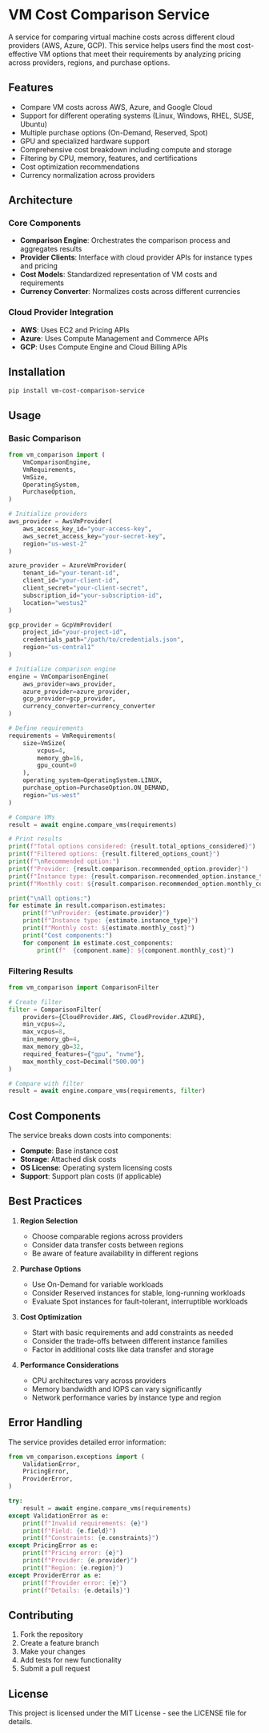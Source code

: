 # VM Cost Comparison Service

A service for comparing virtual machine costs across different cloud providers (AWS, Azure, GCP). This service helps users find the most cost-effective VM options that meet their requirements by analyzing pricing across providers, regions, and purchase options.

## Features

- Compare VM costs across AWS, Azure, and Google Cloud
- Support for different operating systems (Linux, Windows, RHEL, SUSE, Ubuntu)
- Multiple purchase options (On-Demand, Reserved, Spot)
- GPU and specialized hardware support
- Comprehensive cost breakdown including compute and storage
- Filtering by CPU, memory, features, and certifications
- Cost optimization recommendations
- Currency normalization across providers

## Architecture

### Core Components

- **Comparison Engine**: Orchestrates the comparison process and aggregates results
- **Provider Clients**: Interface with cloud provider APIs for instance types and pricing
- **Cost Models**: Standardized representation of VM costs and requirements
- **Currency Converter**: Normalizes costs across different currencies

### Cloud Provider Integration

- **AWS**: Uses EC2 and Pricing APIs
- **Azure**: Uses Compute Management and Commerce APIs
- **GCP**: Uses Compute Engine and Cloud Billing APIs

## Installation

```bash
pip install vm-cost-comparison-service
```

## Usage

### Basic Comparison

```python
from vm_comparison import (
    VmComparisonEngine,
    VmRequirements,
    VmSize,
    OperatingSystem,
    PurchaseOption,
)

# Initialize providers
aws_provider = AwsVmProvider(
    aws_access_key_id="your-access-key",
    aws_secret_access_key="your-secret-key",
    region="us-west-2"
)

azure_provider = AzureVmProvider(
    tenant_id="your-tenant-id",
    client_id="your-client-id",
    client_secret="your-client-secret",
    subscription_id="your-subscription-id",
    location="westus2"
)

gcp_provider = GcpVmProvider(
    project_id="your-project-id",
    credentials_path="/path/to/credentials.json",
    region="us-central1"
)

# Initialize comparison engine
engine = VmComparisonEngine(
    aws_provider=aws_provider,
    azure_provider=azure_provider,
    gcp_provider=gcp_provider,
    currency_converter=currency_converter
)

# Define requirements
requirements = VmRequirements(
    size=VmSize(
        vcpus=4,
        memory_gb=16,
        gpu_count=0
    ),
    operating_system=OperatingSystem.LINUX,
    purchase_option=PurchaseOption.ON_DEMAND,
    region="us-west"
)

# Compare VMs
result = await engine.compare_vms(requirements)

# Print results
print(f"Total options considered: {result.total_options_considered}")
print(f"Filtered options: {result.filtered_options_count}")
print(f"\nRecommended option:")
print(f"Provider: {result.comparison.recommended_option.provider}")
print(f"Instance type: {result.comparison.recommended_option.instance_type}")
print(f"Monthly cost: ${result.comparison.recommended_option.monthly_cost}")

print("\nAll options:")
for estimate in result.comparison.estimates:
    print(f"\nProvider: {estimate.provider}")
    print(f"Instance type: {estimate.instance_type}")
    print(f"Monthly cost: ${estimate.monthly_cost}")
    print("Cost components:")
    for component in estimate.cost_components:
        print(f"  {component.name}: ${component.monthly_cost}")
```

### Filtering Results

```python
from vm_comparison import ComparisonFilter

# Create filter
filter = ComparisonFilter(
    providers={CloudProvider.AWS, CloudProvider.AZURE},
    min_vcpus=2,
    max_vcpus=8,
    min_memory_gb=4,
    max_memory_gb=32,
    required_features={"gpu", "nvme"},
    max_monthly_cost=Decimal("500.00")
)

# Compare with filter
result = await engine.compare_vms(requirements, filter)
```

## Cost Components

The service breaks down costs into components:

- **Compute**: Base instance cost
- **Storage**: Attached disk costs
- **OS License**: Operating system licensing costs
- **Support**: Support plan costs (if applicable)

## Best Practices

1. **Region Selection**
   - Choose comparable regions across providers
   - Consider data transfer costs between regions
   - Be aware of feature availability in different regions

2. **Purchase Options**
   - Use On-Demand for variable workloads
   - Consider Reserved instances for stable, long-running workloads
   - Evaluate Spot instances for fault-tolerant, interruptible workloads

3. **Cost Optimization**
   - Start with basic requirements and add constraints as needed
   - Consider the trade-offs between different instance families
   - Factor in additional costs like data transfer and storage

4. **Performance Considerations**
   - CPU architectures vary across providers
   - Memory bandwidth and IOPS can vary significantly
   - Network performance varies by instance type and region

## Error Handling

The service provides detailed error information:

```python
from vm_comparison.exceptions import (
    ValidationError,
    PricingError,
    ProviderError,
)

try:
    result = await engine.compare_vms(requirements)
except ValidationError as e:
    print(f"Invalid requirements: {e}")
    print(f"Field: {e.field}")
    print(f"Constraints: {e.constraints}")
except PricingError as e:
    print(f"Pricing error: {e}")
    print(f"Provider: {e.provider}")
    print(f"Region: {e.region}")
except ProviderError as e:
    print(f"Provider error: {e}")
    print(f"Details: {e.details}")
```

## Contributing

1. Fork the repository
2. Create a feature branch
3. Make your changes
4. Add tests for new functionality
5. Submit a pull request

## License

This project is licensed under the MIT License - see the LICENSE file for details.
